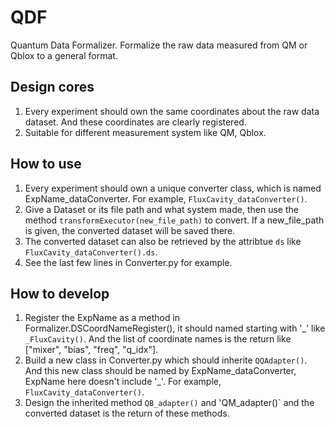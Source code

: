 # QDF
Quantum Data Formalizer. Formalize the raw data measured from QM or Qblox to a general format.

## Design cores
1.  Every experiment should own the same coordinates about the raw data dataset. And these coordinates are clearly registered.
2.  Suitable for different measurement system like QM, Qblox. 

## How to use
1.  Every experiment should own a unique converter class, which is named ExpName_dataConverter. For example, `FluxCavity_dataConverter()`.
2.  Give a Dataset or its file path and what system made, then use the method `transformExecutor(new_file_path)` to convert. If a new_file_path is given, the converted dataset will be saved there.
3.  The converted dataset can also be retrieved by the attribtue `ds` like `FluxCavity_dataConverter().ds`.
4.  See the last few lines in Converter.py for example.

## How to develop
1.  Register the ExpName as a method in Formalizer.DSCoordNameRegister(), it should named starting with '_' like `_FluxCavity()`. And the list of coordinate names is the return like ["mixer", "bias", "freq", "q_idx"].
2.  Build a new class in Converter.py which should inherite `QQAdapter()`. And this new class should be named by ExpName_dataConverter, ExpName here doesn't include '_'. For example, `FluxCavity_dataConverter()`.
3.  Design the inherited method `QB_adapter()` and 'QM_adapter()` and the converted dataset is the return of these methods.
